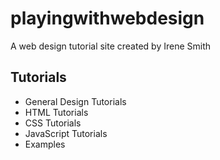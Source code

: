 # playingwithwebdesign

A web design tutorial site created by Irene Smith

## Tutorials

- General Design Tutorials
- HTML Tutorials
- CSS Tutorials
- JavaScript Tutorials
- Examples
